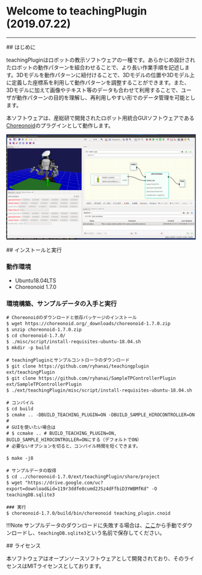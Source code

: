 # Welcome to teachingPlugin (2019.07.22)
---
<!-- For full documentation visit [mkdocs.org](https://mkdocs.org). -->

##<i class="fa fa-arrow-circle-right" aria-hidden="true"></i> はじめに

teachingPluginはロボットの教示ソフトウェアの一種です。あらかじめ設計されたロボットの動作パターンを組合わせることで、より長い作業手順を記述します。3Dモデルを動作パターンに紐付けることで、3Dモデルの位置や3Dモデル上に定義した座標系を利用して動作パターンを調整することができます。また、3Dモデルに加えて画像やテキスト等のデータも合わせて利用することで、ユーザが動作パターンの目的を理解し、再利用しやすい形でのデータ管理を可能とします。

本ソフトウェアは、産総研で開発されたロボット用統合GUIソフトウェアである[Choreonoid](http://choreonoid.org/ja/)のプラグインとして動作します。


![teachingPlugin](img/overview.png)

<!-- !!!Note -->
<!--     現在アクティブに開発中であるため一部の仕様に変更がある可能性があります。ある程度基本機能が使えるようになったタイミングでタグをうちます。 -->

##<i class="fa fa-arrow-circle-right" aria-hidden="true"></i> インストールと実行

### 動作環境

* Ubuntu18.04LTS
* Choreonoid 1.7.0

### 環境構築、サンプルデータの入手と実行

```console
# Choreonoidのダウンロードと依存パッケージのインストール
$ wget https://choreonoid.org/_downloads/choreonoid-1.7.0.zip
$ unzip choreonoid-1.7.0.zip
$ cd choreonoid-1.7.0/
$ ./misc/script/install-requisites-ubuntu-18.04.sh
$ mkdir -p build

# teachingPluginとサンプルコントローラのダウンロード
$ git clone https://github.com/ryhanai/teachingplugin ext/teachingPlugin
$ git clone https://github.com/ryhanai/SampleTPControllerPlugin ext/SampleTPControllerPlugin
$ ./ext/teachingPlugin/misc/script/install-requisites-ubuntu-18.04.sh

# コンパイル
$ cd build
$ cmake .. -DBUILD_TEACHING_PLUGIN=ON -DBUILD_SAMPLE_HIROCONTROLLER=ON
#
# GUIを使いたい場合は
# $ ccmake .. # BUILD_TEACHING_PLUGIN=ON, BUILD_SAMPLE_HIROCONTROLLER=ONにする（デフォルトでON）
# 必要ないオプションを切ると、コンパイル時間を短くできます。

$ make -j8

# サンプルデータの取得
$ cd ../choreonoid-1.7.0/ext/teachingPlugin/share/project
$ wget "https://drive.google.com/uc?export=download&id=119r3ddfe8cumd2JSz4dFfbiD3YWBMfKd" -O teachingDB.sqlite3

### 実行
$ choreonoid-1.7.0/build/bin/choreonoid teaching_plugin.cnoid
```

!!!Note
    サンプルデータのダウンロードに失敗する場合は、[ここ](https://drive.google.com/open?id=119r3ddfe8cumd2JSz4dFfbiD3YWBMfKd)から手動でダウンロードし、`teachingDB.sqlite3`という名前で保存してください。


##<i class="fa fa-arrow-circle-right" aria-hidden="true"></i> ライセンス

本ソフトウェアはオープンソースソフトウェアとして開発されており、そのライセンスはMITライセンスとしております。


<!-- ##<i class="fa fa-arrow-circle-right" aria-hidden="true"></i> Dockerイメージの利用 -->

<!-- Dockerイメージを使って試す場合は以下の手順を行います。Ubuntu Linux 16.04LTSを想定しています。 -->

<!-- ### Dockerのインストール -->

<!-- Dockerのインストール方法はDockerのホームページに記載されています。 -->

<!-- [https://docs.docker.com/engine/installation/](https://docs.docker.com/engine/installation/) -->

<!-- 下記のコマンドを順番にシェル上で実行します。 -->

<!-- ```console -->
<!-- $ sudo apt-get remove docker docker-engine docker.io -->
<!-- $ sudo apt-get update -->
<!-- $ sudo apt-get install apt-transport-https ca-certificates curl software-properties-common -->
<!-- $ curl -fsSL https://download.docker.com/linux/ubuntu/gpg | sudo apt-key add - -->
<!-- $ sudo apt-key fingerprint 0EBFCD88 -->
<!-- $ sudo add-apt-repository "deb [arch=amd64] https://download.docker.com/linux/ubuntu $(lsb_release -cs) stable" -->
<!-- $ sudo apt-get update -->
<!-- $ sudo apt-get install docker-ce -->
<!-- ``` -->

<!-- ### 実行 -->

<!-- ```console -->
<!-- $ docker run --rm --net host -e DISPLAY=$DISPLAY -v $HOME/.Xauthority:/root/.Xauthority -it hanai/teaching-plugin -->
<!-- $ cd choreonoid/ext/teachingPlugin/share/project -->
<!-- $ ~/choreonoid/build/bin/choreonoid teaching_plugin.cnoid -->
<!-- ``` -->

<!-- !!!Note -->
<!--     dockerホスト側で`xhost local:`などとしてXの接続を許可する必要があります。 -->
	
	
<!-- ### nvidia-dockerの利用 -->

<!-- Nvidiaのカードをご利用の場合はnvidia-dockerを使用して動作させることができます。 -->

<!-- #### nvidia-docker (version 1)のインストール -->

<!-- [nvidia-dockerのホームページ](https://github.com/NVIDIA/nvidia-docker/wiki/Installation-(version-1.0))を参考にインストールします。 -->

<!-- #### docker buildの実行 -->

<!-- 以下をDockerfileに記述します。 -->

<!-- ```console -->
<!-- FROM hanai/teaching-plugin -->

<!-- LABEL com.nvidia.volumes.needed="nvidia_driver" -->
<!-- ENV PATH /usr/local/nvidia/bin:${PATH} -->
<!-- ENV LD_LIBRARY_PATH /usr/local/nvidia/lib:/usr/local/nvidia/lib64:{LD_LIBRARY_PATH} -->
<!-- ``` -->

<!-- #### dockerイメージの作成 -->

<!-- Dockerfileのあるディレクトリで以下を実行します。 -->

<!-- ```console -->
<!-- $ docker build -t teaching-plugin-nvidia . -->
<!-- ``` -->

<!-- #### dockerコンテナの起動 -->

<!-- ```console -->
<!-- $ nvidia-docker run --rm --net host -e DISPLAY=$DISPLAY -v $HOME/.Xauthority:/root/.Xauthority -it teaching-plugin-nvidia -->
<!-- ``` -->
